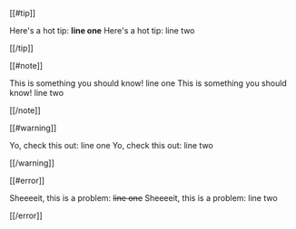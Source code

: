 [[#tip]]

Here's a hot tip: **line one**
Here's a hot tip: line two

[[/tip]]

[[#note]]

This is something you should know! line one
This is something you should know! line two

[[/note]]

[[#warning]]

Yo, check this out: line one
Yo, check this out: line two

[[/warning]]

[[#error]]

Sheeeeit, this is a problem: ~~line one~~
Sheeeeit, this is a problem: line two

[[/error]]
